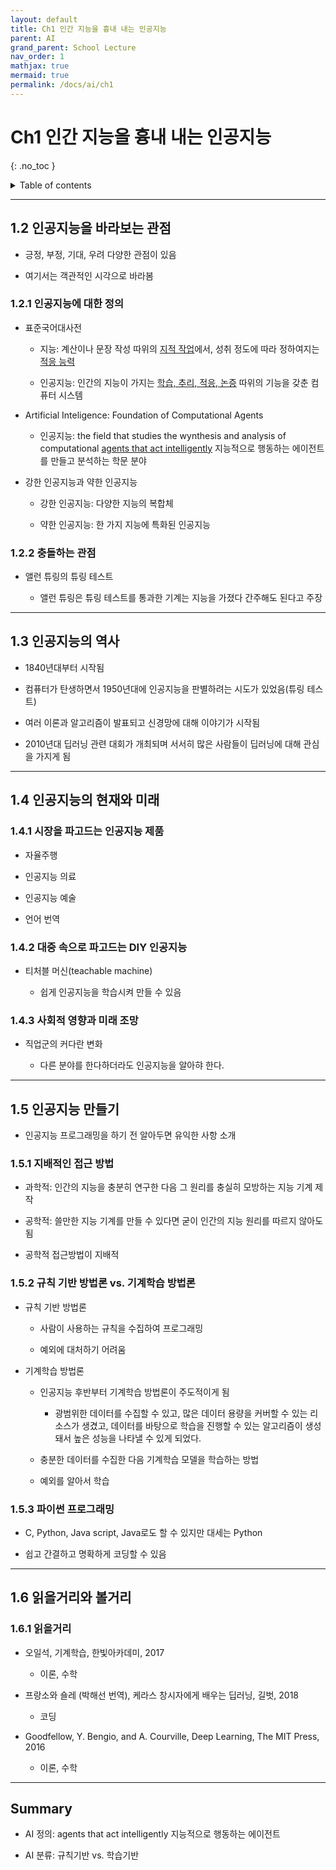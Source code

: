 ```yaml
---
layout: default
title: Ch1 인간 지능을 흉내 내는 인공지능
parent: AI
grand_parent: School Lecture
nav_order: 1
mathjax: true
mermaid: true
permalink: /docs/ai/ch1
---
```


# Ch1 인간 지능을 흉내 내는 인공지능
{: .no_toc }

<details markdown="block">
  <summary>
	Table of contents
  </summary>
{: .fs-3 .text-delta }
- TOC
{:toc}
</details>

---

## 1.2 인공지능을 바라보는 관점

- 긍정, 부정, 기대, 우려 다양한 관점이 있음

- 여기서는 객관적인 시각으로 바라봄

### 1.2.1 인공지능에 대한 정의

- 표준국어대사전

	- 지능: 계산이나 문장 작성 따위의 <u>지적 작업</u>에서, 성취 정도에 따라 정하여지는 <u>적응 능력</u>

	- 인공지능: 인간의 지능이 가지는 <u>학습, 추리, 적응, 논증</u> 따위의 기능을 갖춘 컴퓨터 시스템

- Artificial Inteligence: Foundation of Computational Agents

	- 인공지능: the field that studies the wynthesis and analysis of computational <u>agents that act intelligently</u> 지능적으로 행동하는 에이전트를 만들고 분석하는 학문 분야

- 강한 인공지능과 약한 인공지능

	- 강한 인공지능: 다양한 지능의 복합체

	- 약한 인공지능: 한 가지 지능에 특화된 인공지능

### 1.2.2 충돌하는 관점

- 앨런 튜링의 튜링 테스트

	- 앨런 튜링은 튜링 테스트를 통과한 기계는 지능을 가졌다 간주해도 된다고 주장

---

## 1.3 인공지능의 역사

- 1840년대부터 시작됨

- 컴퓨터가 탄생하면서 1950년대에 인공지능을 판별하려는 시도가 있었음(튜링 테스트)

- 여러 이론과 알고리즘이 발표되고 신경망에 대해 이야기가 시작됨

- 2010년대 딥러닝 관련 대회가 개최되며 서서히 많은 사람들이 딥러닝에 대해 관심을 가지게 됨

---

## 1.4 인공지능의 현재와 미래

### 1.4.1 시장을 파고드는 인공지능 제품

- 자율주행

- 인공지능 의료

- 인공지능 예술

- 언어 번역

### 1.4.2 대중 속으로 파고드는 DIY 인공지능

- 티처블 머신(teachable machine)

	- 쉽게 인공지능을 학습시켜 만들 수 있음

### 1.4.3 사회적 영향과 미래 조망

- 직업군의 커다란 변화

	- 다른 분야를 한다하더라도 인공지능을 알아햐 한다.

---

## 1.5 인공지능 만들기

- 인공지능 프로그래밍을 하기 전 알아두면 유익한 사항 소개

### 1.5.1 지배적인 접근 방법

- 과학적: 인간의 지능을 충분히 연구한 다음 그 원리를 충실히 모방하는 지능 기계 제작

- 공학적: 쓸만한 지능 기계를 만들 수 있다면 굳이 인간의 지능 원리를 따르지 않아도 됨

- 공학적 접근방법이 지배적

### 1.5.2 규칙 기반 방법론 vs. 기계학습 방법론

- 규칙 기반 방법론

	- 사람이 사용하는 규칙을 수집하여 프로그래밍

	- 예외에 대처하기 어려움

- 기계학습 방법론

	- 인공지능 후반부터 기계학습 방법론이 주도적이게 됨

		- 광범위한 데이터를 수집할 수 있고, 많은 데이터 용량을 커버할 수 있는 리소스가 생겼고, 데이터를 바탕으로 학습을 진행할 수 있는 알고리즘이 생성돼서 높은 성능을 나타낼 수 있게 되었다.

	- 충분한 데이터를 수집한 다음 기계학습 모델을 학습하는 방법

	- 예외를 알아서 학습

### 1.5.3 파이썬 프로그래밍

- C, Python, Java script, Java로도 할 수 있지만 대세는 Python

- 쉽고 간결하고 명확하게 코딩할 수 있음

---

## 1.6 읽을거리와 볼거리

### 1.6.1 읽을거리

- 오일석, 기계학습, 한빛아카데미, 2017

	- 이론, 수학

- 프랑소와 숄레 (박해선 번역), 케라스 창시자에게 배우는 딥러닝, 길벗, 2018

	- 코딩

- Goodfellow, Y. Bengio, and A. Courville, Deep Learning, The MIT Press, 2016

	- 이론, 수학

---

## Summary

- AI 정의: agents that act intelligently 지능적으로 행동하는 에이전트

- AI 분류: 규칙기반 vs. 학습기반

